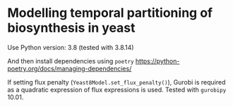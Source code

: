 # Modelling temporal partitioning of biosynthesis in yeast

Use Python version: 3.8 (tested with 3.8.14)

And then install dependencies using `poetry` <https://python-poetry.org/docs/managing-dependencies/>

If setting flux penalty (`Yeast8Model.set_flux_penalty()`), Gurobi is required as a quadratic expression of flux expressions is used.  Tested with `gurobipy` 10.01.
